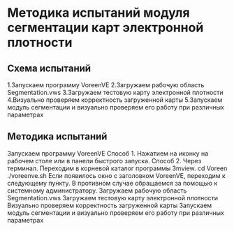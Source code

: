 Методика испытаний модуля сегментации карт электронной плотности
================================================================

Схема испытаний
---------------
1.Запускаем программу VoreenVE
2.Загружаем рабочую область Segmentation.vws
3.Загружаем тестовую карту электронной плотности
4.Визуально проверяем корректность загруженной карты
5.Запускаем модуль сегментации и визуально проверяем его работу при различных параметрах


Методика испытаний
------------------
Запускаем программу VoreenVE
Способ 1. Нажатием на иконку на рабочем столе или в панели быстрого запуска.
Способ 2. Через терминал.
Переходим в корневой каталог программы 3mview.
cd Voreen
./voreenve.sh
Если появилось окно с заголовком VoreenVE, переходим к следующему пункту. В противном случае обращаемся за помощью к системному администратору.
Загружаем рабочую область Segmentation.vws
Загружаем тестовую карту электронной плотности
Визуально проверяем корректность загруженной карты
Запускаем модуль сегментации и визуально проверяем его работу при различных параметрах
